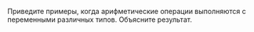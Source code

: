 Приведите примеры, когда арифметические операции выполняются с переменными различных типов. Объясните результат.
